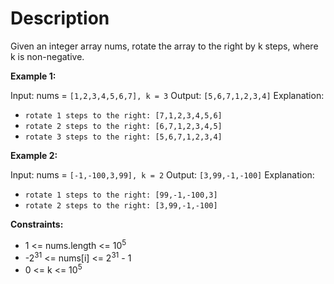 # Description

Given an integer array nums, rotate the array to the right by k steps, where k is non-negative.

**Example 1:**

Input: nums = `[1,2,3,4,5,6,7], k = 3`
Output: `[5,6,7,1,2,3,4]`
Explanation:

- `rotate 1 steps to the right: [7,1,2,3,4,5,6]`
- `rotate 2 steps to the right: [6,7,1,2,3,4,5]`
- `rotate 3 steps to the right: [5,6,7,1,2,3,4]`

**Example 2:**

Input: nums = `[-1,-100,3,99], k = 2`
Output: `[3,99,-1,-100]`
Explanation:

- `rotate 1 steps to the right: [99,-1,-100,3]`
- `rotate 2 steps to the right: [3,99,-1,-100]`

**Constraints:**

- 1 <= nums.length <= 10<sup>5</sup>
- -2<sup>31</sup> <= nums[i] <= 2<sup>31</sup> - 1
- 0 <= k <= 10<sup>5</sup>
